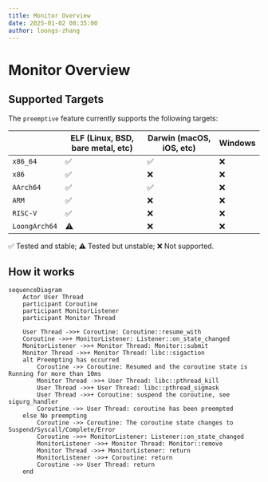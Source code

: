 ```yaml
---
title: Monitor Overview
date: 2025-01-02 08:35:00
author: loongs-zhang
---
```


# Monitor Overview

## Supported Targets

The `preemptive` feature currently supports the following targets:

|               | ELF (Linux, BSD, bare metal, etc) | Darwin (macOS, iOS, etc) | Windows |
|---------------|-----------------------------------|--------------------------|---------|
| `x86_64`      | ✅                                | ✅                       | ❌     |
| `x86`         | ✅                                | ❌                       | ❌     |
| `AArch64`     | ✅                                | ✅                       | ❌     |
| `ARM`         | ✅                                | ❌                       | ❌     |
| `RISC-V`      | ✅                                | ❌                       | ❌     |
| `LoongArch64` | ⚠️                                | ❌                       | ❌     |

✅ Tested and stable; ⚠️ Tested but unstable; ❌ Not supported.

## How it works

```mermaid
sequenceDiagram
    Actor User Thread
    participant Coroutine
    participant MonitorListener
    participant Monitor Thread

    User Thread ->>+ Coroutine: Coroutine::resume_with
    Coroutine ->>+ MonitorListener: Listener::on_state_changed
    MonitorListener ->>+ Monitor Thread: Monitor::submit
    Monitor Thread ->>+ Monitor Thread: libc::sigaction
    alt Preempting has occurred
        Coroutine ->> Coroutine: Resumed and the coroutine state is Running for more than 10ms
        Monitor Thread ->>+ User Thread: libc::pthread_kill
        User Thread ->>+ User Thread: libc::pthread_sigmask
        User Thread ->>+ Coroutine: suspend the coroutine, see sigurg_handler
        Coroutine ->> User Thread: coroutine has been preempted
    else No preempting
        Coroutine ->> Coroutine: The coroutine state changes to Suspend/Syscall/Complete/Error
        Coroutine ->>+ MonitorListener: Listener::on_state_changed
        MonitorListener ->>+ Monitor Thread: Monitor::remove
        Monitor Thread ->>+ MonitorListener: return
        MonitorListener ->>+ Coroutine: return
        Coroutine ->> User Thread: return
    end
```
